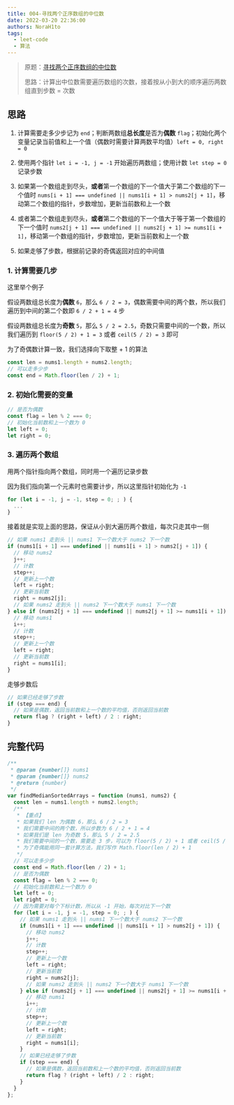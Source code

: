 ```yaml
---
title: 004-寻找两个正序数组的中位数
date: 2022-03-20 22:36:00
authors: NoraH1to
tags:
  - leet-code
  - 算法
---
```


> 原题：[寻找两个正序数组的中位数](https://leetcode-cn.com/problems/median-of-two-sorted-arrays/)
>
> 思路：计算出中位数需要遍历数组的次数，接着按从小到大的顺序遍历两数组直到步数 = 次数

<!-- truncate -->

## 思路

1. 计算需要走多少步记为 `end`；判断两数组**总长度**是否为**偶数** `flag`；初始化两个变量记录当前值和上一个值（偶数时需要计算两数平均值）`left = 0, right = 0`

2. 使用两个指针 `let i = -1, j = -1` 开始遍历两数组；使用计数 `let step = 0` 记录步数

3. 如果第一个数组走到尽头，**或者**第一个数组的下一个值大于第二个数组的下一个值时 `nums[i + 1] === undefined || nums1[i + 1] > nums2[j + 1]`，移动第二个数组的指针，步数增加，更新当前数和上一个数

4. 或者第二个数组走到尽头，**或者**第二个数组的下一个值大于等于第一个数组的下一个值时 `nums2[j + 1] === undefined || nums2[j + 1] >= nums1[i + 1]`，移动第一个数组的指针，步数增加，更新当前数和上一个数

5. 如果走够了步数，根据前记录的奇偶返回对应的中间值

### 1. 计算需要几步

这里举个例子

假设两数组总长度为**偶数** `6`，那么 `6 / 2 = 3`，偶数需要中间的两个数，所以我们遍历到中间的第二个数即 `6 / 2 + 1 = 4` 步

假设两数组总长度为**奇数** `5`，那么 `5 / 2 = 2.5`，奇数只需要中间的一个数，所以我们遍历到 `floor(5 / 2) + 1 = 3` 或者 `ceil(5 / 2) = 3` 即可

为了奇偶数计算一致，我们选择向下取整 + 1 的算法

```javascript
const len = nums1.length + nums2.length;
// 可以走多少步
const end = Math.floor(len / 2) + 1;
```

### 2. 初始化需要的变量

```javascript
// 是否为偶数
const flag = len % 2 === 0;
// 初始化当前数和上一个数为 0
let left = 0;
let right = 0;
```

### 3. 遍历两个数组

用两个指针指向两个数组，同时用一个遍历记录步数

因为我们指向第一个元素时也需要计步，所以这里指针初始化为 `-1`

```javascript
for (let i = -1, j = -1, step = 0; ; ) {
  ...
}
```

接着就是实现上面的思路，保证从小到大遍历两个数组，每次只走其中一侧

```javascript
// 如果 nums1 走到头 || nums1 下一个数大于 nums2 下一个数
if (nums1[i + 1] === undefined || nums1[i + 1] > nums2[j + 1]) {
  // 移动 nums2
  j++;
  // 计数
  step++;
  // 更新上一个数
  left = right;
  // 更新当前数
  right = nums2[j];
  // 如果 nums2 走到头 || nums2 下一个数大于 nums1 下一个数
} else if (nums2[j + 1] === undefined || nums2[j + 1] >= nums1[i + 1]) {
  // 移动 nums1
  i++;
  // 计数
  step++;
  // 更新上一个数
  left = right;
  // 更新当前数
  right = nums1[i];
}
```

走够步数后

```javascript
// 如果已经走够了步数
if (step === end) {
  // 如果是偶数，返回当前数和上一个数的平均值，否则返回当前数
  return flag ? (right + left) / 2 : right;
}
```

## 完整代码

```javascript
/**
 * @param {number[]} nums1
 * @param {number[]} nums2
 * @return {number}
 */
var findMedianSortedArrays = function (nums1, nums2) {
  const len = nums1.length + nums2.length;
  /**
   * 【重点】
   * 如果我们 len 为偶数 6，那么 6 / 2 = 3
   * 我们需要中间的两个数，所以步数为 6 / 2 + 1 = 4
   * 如果我们是 len 为奇数 5，那么 5 / 2 = 2.5
   * 我们需要中间的一个数，需要走 3 步，可以为 floor(5 / 2) + 1 或者 ceil(5 / 2)
   * 为了奇偶能用同一套计算方法，我们写作 Math.floor(len / 2) + 1
   */
  // 可以走多少步
  const end = Math.floor(len / 2) + 1;
  // 是否为偶数
  const flag = len % 2 === 0;
  // 初始化当前数和上一个数为 0
  let left = 0;
  let right = 0;
  // 因为需要对每个下标计数，所以从 -1 开始，每次对比下一个数
  for (let i = -1, j = -1, step = 0; ; ) {
    // 如果 nums1 走到头 || nums1 下一个数大于 nums2 下一个数
    if (nums1[i + 1] === undefined || nums1[i + 1] > nums2[j + 1]) {
      // 移动 nums2
      j++;
      // 计数
      step++;
      // 更新上一个数
      left = right;
      // 更新当前数
      right = nums2[j];
      // 如果 nums2 走到头 || nums2 下一个数大于 nums1 下一个数
    } else if (nums2[j + 1] === undefined || nums2[j + 1] >= nums1[i + 1]) {
      // 移动 nums1
      i++;
      // 计数
      step++;
      // 更新上一个数
      left = right;
      // 更新当前数
      right = nums1[i];
    }
    // 如果已经走够了步数
    if (step === end) {
      // 如果是偶数，返回当前数和上一个数的平均值，否则返回当前数
      return flag ? (right + left) / 2 : right;
    }
  }
};
```
